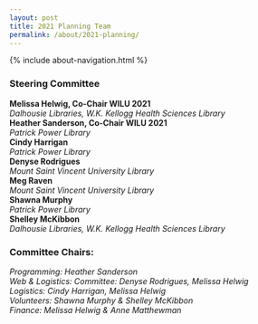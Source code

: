 ```yaml
---
layout: post
title: 2021 Planning Team
permalink: /about/2021-planning/
---
```


{% include about-navigation.html %}

### Steering Committee

**Melissa Helwig, Co-Chair WILU 2021**\
*Dalhousie Libraries, W.K. Kellogg Health Sciences Library*\
**Heather Sanderson, Co-Chair WILU 2021**\
*Patrick Power Library*\
**Cindy Harrigan**\
*Patrick Power Library*\
**Denyse Rodrigues**\
*Mount Saint Vincent University Library*\
**Meg Raven**\
*Mount Saint Vincent University Library*\
**Shawna Murphy**\
*Patrick Power Library*\
**Shelley McKibbon**\
*Dalhousie Libraries, W.K. Kellogg Health Sciences Library*

### Committee Chairs:

*Programming: Heather Sanderson*\
*Web & Logistics: Committee: Denyse Rodrigues, Melissa Helwig*\
*Logistics: Cindy Harrigan, Melissa Helwig*\
*Volunteers: Shawna Murphy & Shelley McKibbon*\
*Finance: Melissa Helwig & Anne Matthewman*

